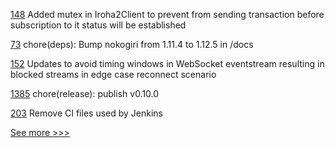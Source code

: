 
[148](https://github.com/hyperledger/iroha-java/pull/148) Added mutex in Iroha2Client to prevent from sending transaction before subscription to it status will be established

[73](https://github.com/hyperledger/aries-staticagent-python/pull/73) chore(deps): Bump nokogiri from 1.11.4 to 1.12.5 in /docs

[152](https://github.com/hyperledger/firefly-ethconnect/pull/152) Updates to avoid timing windows in WebSocket eventstream resulting in blocked streams in edge case reconnect scenario

[1385](https://github.com/hyperledger/cactus/pull/1385) chore(release): publish v0.10.0

[203](https://github.com/hyperledger/transact/pull/203) Remove CI files used by Jenkins


[See more >>>](https://start-here.hyperledger.org/pull-requests)

